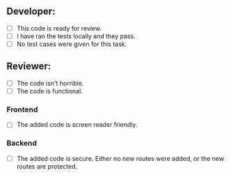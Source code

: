 ## Developer:
- [ ] This code is ready for review.
- [ ] I have ran the tests locally and they pass.
- [ ] No test cases were given for this task.

## Reviewer:
- [ ] The code isn't horrible.
- [ ] The code is functional.

### Frontend
- [ ] The added code is screen reader friendly.

### Backend
- [ ] The added code is secure. Either no new routes were added, or the new routes are protected.